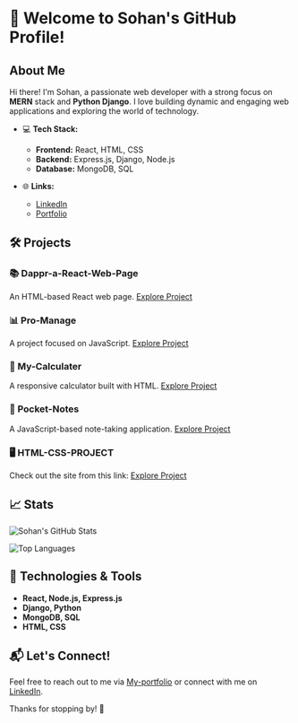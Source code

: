 # 👋 Welcome to Sohan's GitHub Profile!

## About Me

Hi there! I'm Sohan, a passionate web developer with a strong focus on **MERN** stack and **Python Django**. I love building dynamic and engaging web applications and exploring the world of technology.

- 💻 **Tech Stack:**
  - **Frontend:** React, HTML, CSS
  - **Backend:** Express.js, Django, Node.js
  - **Database:** MongoDB, SQL

- 🌐 **Links:**
  - [LinkedIn](https://www.linkedin.com/in/sohan--thakur/)
  - [Portfolio](https://sohan-singh-thakur.onrender.com/) <!-- Link to your portfolio website -->
  

## 🛠️ Projects

### 📚 Dappr-a-React-Web-Page
An HTML-based React web page. [Explore Project](https://thsonu35.github.io/Dappr-a-react-wep-page/) <!-- Link to your project -->

### 📊 Pro-Manage
A project focused on JavaScript. [Explore Project](https://pro-manage-blush.vercel.app/dashboard) <!-- Link to your project -->

### 🧮 My-Calculater
A responsive calculator built with HTML. [Explore Project](https://thsonu35.github.io/My-Calculater/) <!-- Link to your project -->

### 📓 Pocket-Notes
A JavaScript-based note-taking application. [Explore Project](https://project1-omega-three.vercel.app/) <!-- Link to your project -->

### 🖥️ HTML-CSS-PROJECT
Check out the site from this link: [Explore Project](https://thsonu35.github.io/HTML-CSS-PROJECT/index.html) <!-- Link to your project -->

## 📈 Stats

![Sohan's GitHub Stats](https://github-readme-stats.vercel.app/api?username=sohan&show_icons=true&hide_title=true&count_private=true&hide=prs&hide_border=true&bg_color=0d1117&text_color=c9d1d9&icon_color=79c0ff)

![Top Languages](https://github-readme-stats.vercel.app/api/top-langs/?username=sohan&layout=compact&hide_border=true&bg_color=0d1117&text_color=c9d1d9&icon_color=79c0ff)

## 🎨 Technologies & Tools

- **React, Node.js, Express.js**
- **Django, Python**
- **MongoDB, SQL**
- **HTML, CSS**

## 📬 Let's Connect!

Feel free to reach out to me via [My-portfolio](https://sohan-singh-thakur.onrender.com/) or connect with me on [LinkedIn](https://www.linkedin.com/in/sohan--thakur/).

Thanks for stopping by! 🚀
